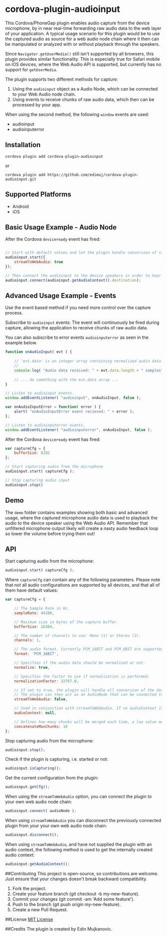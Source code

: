 # cordova-plugin-audioinput

This Cordova/PhoneGap plugin enables audio capture from the device microphone, by in near real-time forwarding raw audio data to the web layer of your application.
A typical usage scenario for this plugin would be to use the captured audio as source for a web audio node chain where it then can be manipulated or analyzed with or without playback through the speakers.

Since `Navigator.getUserMedia()` still isn't supported by all browsers, this plugin provides similar functionality.
This is especially true for Safari mobile on iOS devices, where the Web Audio API is supported, but currently has no support for `getUserMedia`.

The plugin supports two different methods for capture:
1. Using the `audioinput` object as a Audio Node, which can be connected to your Web Audio node chain.
2. Using events to receive chunks of raw audio data, which then can be processed by your app.

When using the second method, the following `window` events are used:

* audioinput
* audioinputerror

## Installation

```
cordova plugin add cordova-plugin-audioinput
```

or

```
cordova plugin add https://github.com/edimuj/cordova-plugin-audioinput.git
```

## Supported Platforms

* Android
* iOS

## Basic Usage Example - Audio Node

After the Cordova `deviceready` event has fired:

```javascript

// Start with default values and let the plugin handle conversion of raw data to web audio and therefore will not send any events.
audioinput.start({
    streamToWebAudio: true
});

// Then connect the audioinput to the device speakers in order to hear the captured sound. If an audio context is not provided, the plugin will create one for you.
audioinput.connect(audioinput.getAudioContext().destination);

```

## Advanced Usage Example - Events

Use the event based method if you need more control over the capture process.

Subscribe to `audioinput` events: The event will continuously be fired during capture, allowing the application to receive chunks of raw audio data.

You can also subscribe to error events `audioinputerror` as seen in the example below.

```javascript
function onAudioInput( evt ) {
    
    // 'evt.data' is an integer array containing normalized audio data.
    //   
    console.log( "Audio data received: " + evt.data.length + " samples" );
    
    // ... do something with the evt.data array ...
}

// Listen to audioinput events.
window.addEventListener( "audioinput", onAudioInput, false );

var onAudioInputError = function( error ) {
    alert( "onAudioInputError event recieved: " + error );
};

// Listen to audioinputerror events.
window.addEventListener( "audioinputerror", onAudioInput, false );

```

After the Cordova `deviceready` event has fired:

```javascript
var captureCfg = {
    bufferSize: 8192
};

// Start capturing audio from the microphone
audioinput.start( captureCfg );

// Stop capturing audio input
audioinput.stop()
```

## Demo
The `demo` folder contains examples showing both basic and advanced usage, where the captured microphone audio data is used to playback the audio to the device speaker using the Web Audio API.
Remember that unfiltered microphone output likely will create a nasty audio feedback loop so lower the volume before trying them out!

## API
Start capturing audio from the microphone:

```javascript
audioinput.start( captureCfg );
```

Where `captureCfg` can contain any of the following parameters. Please note that not all audio configurations are supported by all devices, and that all of them have default values:

```javascript
var captureCfg = {

	// The Sample Rate in Hz.
    sampleRate: 44100,

    // Maximum size in bytes of the capture buffer.
    bufferSize: 16384,

    // The number of channels to use: Mono (1) or Stereo (2).
    channels: 1,

    // The audio format. Currently PCM_16BIT and PCM_8BIT are supported.
    format: 'PCM_16BIT',

    // Specifies if the audio data should be normalized or not.
    normalize: true,

    // Specifies the factor to use if normalization is performed.
    normalizationFactor: 32767.0,

    // If set to true, the plugin will handle all conversion of the data to web audio.
    // The plugin can then act as an AudioNode that can be connected to your web audio node chain.
    streamToWebAudio: false,

	// Used in conjunction with streamToWebAudio. If no audioContext is given, one (prefixed) will be created by the plugin.
    audioContext: null,

    // Defines how many chunks will be merged each time, a low value means lower latency but requires more CPU resources.
    concatenateMaxChunks: 10
};
```

Stop capturing audio from the microphone:

```javascript
audioinput.stop();
```

Check if the plugin is capturing, i.e. started or not:

```javascript
audioinput.isCapturing();
```

Get the current configuration from the plugin:

```javascript
audioinput.getCfg();
```

When using the `streamToWebAudio` option, you can connect the plugin to your own web audio node chain:

```javascript
audioinput.connect( audioNode );
```

When using `streamToWebAudio` you can disconnect the previously connected plugin from your your own web audio node chain:

```javascript
audioinput.disconnect();
```

When using `streamToWebAudio`, and have not supplied the plugin with an audio context, the following method is used to get the internally created audio context:

```javascript
audioinput.getAudioContext();
```

##Contributing
This project is open-source, so contributions are welcome. Just ensure that your changes doesn't break backward compatibility.

1. Fork the project.
2. Create your feature branch (git checkout -b my-new-feature).
3. Commit your changes (git commit -am 'Add some feature').
4. Push to the branch (git push origin my-new-feature).
5. Create a new Pull Request.

##License
[MIT License](https://github.com/edimuj/cordova-plugin-audioinput/blob/master/LICENSE)

##Credits
The plugin is created by Edin Mujkanovic.
